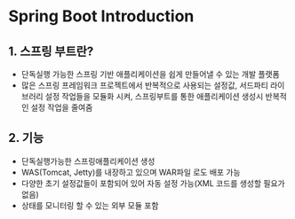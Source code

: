 # Spring Boot Introduction

## 1. 스프링 부트란?
- 단독실행 가능한 스프링 기반 애플리케이션을 쉽게 만들어낼 수 있는 개발 플랫폼
- 많은 스프링 프레임워크 프로젝트에서 반복적으로 사용되는 설정값, 서드파티 라이브러리 설정 작업들을 모듈화 시켜, 스프링부트를 통한 애플리케이션 생성시 반복적인 설정 작업을 줄여줌

## 2. 기능
- 단독실행가능한 스프링애플리케이션 생성
- WAS(Tomcat, Jetty)를 내장하고 있으며 WAR파일 로도 배포 가능
- 다양한 초기 설정값들이 포함되어 있어 자동 설정 가능(XML 코드를 생성할 필요가 없음)
- 상태를 모니터링 할 수 있는 외부 모듈 포함 